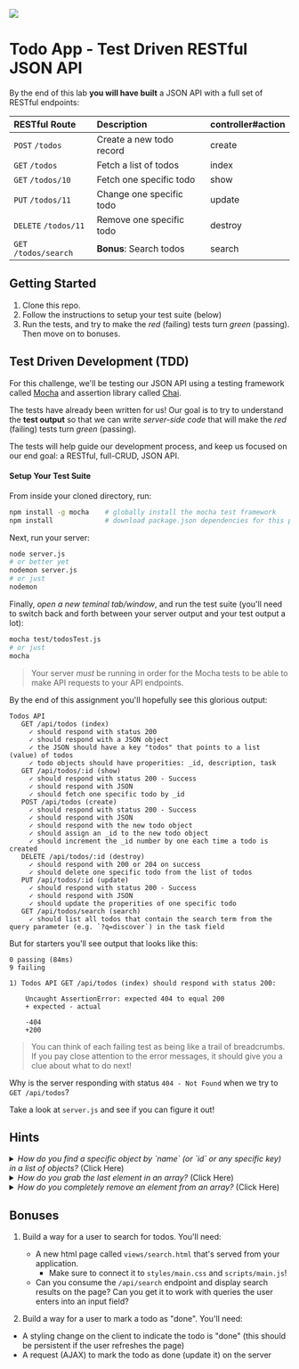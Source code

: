 <!--
Market: SF
-->

![](https://ga-dash.s3.amazonaws.com/production/assets/logo-9f88ae6c9c3871690e33280fcf557f33.png)

# Todo App - Test Driven RESTful JSON API

By the end of this lab **you will have built** a JSON API with a full set of RESTful endpoints:

| RESTful Route             | Description                         | controller#action |
| :------------------------ | :---------------------------------- | :--------- |
| `POST`   `/todos`         | Create a new todo record | create |
| `GET`    `/todos`         | Fetch a list of todos     | index |
| `GET`    `/todos/10`      | Fetch one specific todo      | show |
| `PUT`    `/todos/11`      | Change one specific todo   | update |
| `DELETE` `/todos/11`      | Remove one specific todo  | destroy |
| `GET`    `/todos/search`  | **Bonus**: Search todos  | search |

## Getting Started

1. Clone this repo.
2. Follow the instructions to setup your test suite (below)
3. Run the tests, and try to make the _red_ (failing) tests turn _green_ (passing). Then move on to bonuses.

## Test Driven Development (TDD)
For this challenge, we'll be testing our JSON API using a testing framework called [Mocha](http://mochajs.org/) and assertion library called [Chai](http://chaijs.com/).

The tests have already been written for us! Our goal is to try to understand the **test output** so that we can write _server-side code_ that will make the *red* (failing) tests turn *green* (passing).

The tests will help guide our development process, and keep us focused on our end goal: a RESTful, full-CRUD, JSON API.

#### Setup Your Test Suite
From inside your cloned directory, run:

``` bash
npm install -g mocha    # globally install the mocha test framework
npm install             # download package.json dependencies for this project
```

Next, run your server:
``` bash
node server.js
# or better yet
nodemon server.js
# or just
nodemon
```

Finally, _open a new teminal tab/window_, and run the test suite (you'll need to switch back and forth between your server output and your test output a lot):
``` bash
mocha test/todosTest.js
# or just
mocha
```

> Your server _must_ be running in order for the Mocha tests to be able to make API requests to your API endpoints.

By the end of this assignment you'll hopefully see this glorious output:

    Todos API
       GET /api/todos (index)
         ✓ should respond with status 200
         ✓ should respond with a JSON object
         ✓ the JSON should have a key "todos" that points to a list (value) of todos
         ✓ todo objects should have properities: _id, description, task
       GET /api/todos/:id (show)
         ✓ should respond with status 200 - Success
         ✓ should respond with JSON
         ✓ should fetch one specific todo by _id
       POST /api/todos (create)
         ✓ should respond with status 200 - Success
         ✓ should respond with JSON
         ✓ should respond with the new todo object
         ✓ should assign an _id to the new todo object
         ✓ should increment the _id number by one each time a todo is created
       DELETE /api/todos/:id (destroy)
         ✓ should respond with 200 or 204 on success
         ✓ should delete one specific todo from the list of todos
       PUT /api/todos/:id (update)
         ✓ should respond with status 200 - Success
         ✓ should respond with JSON
         ✓ should update the properities of one specific todo
       GET /api/todos/search (search)
         ✓ should list all todos that contain the search term from the query parameter (e.g. `?q=discover`) in the task field

But for starters you'll see output that looks like this:

    0 passing (84ms)
    9 failing

    1) Todos API GET /api/todos (index) should respond with status 200:

        Uncaught AssertionError: expected 404 to equal 200
        + expected - actual

        -404
        +200

> You can think of each failing test as being like a trail of breadcrumbs. If you pay close attention to the error messages, it should give you a clue about what to do next!

Why is the server responding with status `404 - Not Found` when we try to `GET /api/todos`?

Take a look at `server.js` and see if you can figure it out!

## Hints
<details>
<summary><em>How do you find a specific object by `name` (or `id` or any specific key) in a list of objects?</em> (Click Here)</summary>
<br>

```js
let fruits = [{name: "apricot"}, {name: "mango"}, {name: "kiwi"}];

// ok (hand-built for loop)
let result;
for(let i=0; i<fruits.length-1; i++)
    if (fruits[i] === "mango"){
        result = fruits[i];
        break;
    }
});

// good, but filter returns an array no matter what
let result = fruits.filter(function(f){
    return f.name === "mango";
})[0];
// ^ because filter returns an array of all of the matches
// we need to have the index at the end here

// best (new in ES6!)
let result = fruits.find(function(f){
    return f.name === "mango";
});

```

</details>

<details>
<summary><em>How do you grab the last element in an array?</em> (Click Here)</summary>
<br>

```js
let fruits = [{name: "apricot"}, {name: "mango"}, {name: "kiwi"}];
let last = fruits[fruits.length-1];
```
</details>

<details>
<summary><em>How do you completely remove an element from an array?</em> (Click Here)</summary>
<br>

```js
let fruits = [{name: "apricot"}, {name: "mango"}, {name: "kiwi"}];
let apricot_index = 0;
fruits.splice(apricot_index, 1); // remove 1 element (the apricot), starting at a given index (`0`)
fruits; //=> [{name: "mango"}, {name: "kiwi"}]
```

</details>

## Bonuses
1. Build a way for a user to search for todos. You'll need:
    * A new html page called `views/search.html` that's served from your application.
        * Make sure to connect it to `styles/main.css` and `scripts/main.js`!
    * Can you consume the `/api/search` endpoint and display search results on the page? Can you get it to work with queries the user enters into an input field?

2. Build a way for a user to mark a todo as "done". You'll need:
  * A styling change on the client to indicate the todo is "done" (this should be persistent if the user refreshes the page)
  * A request (AJAX) to mark the todo as done (update it) on the server
